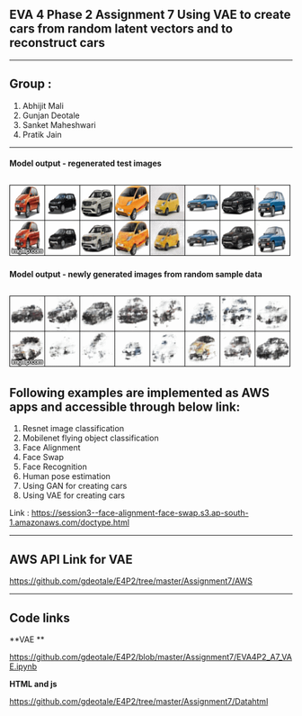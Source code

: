 
## EVA 4 Phase 2 Assignment 7 Using VAE to create cars from random latent vectors and to reconstruct cars
------------------------------------------------------------------------------------------------------------

## Group : 
1. Abhijit Mali
2. Gunjan Deotale
3. Sanket Maheshwari
4. Pratik Jain

------------------------------------------------------------------------------------------------------------

#### Model output - regenerated test images

![](https://github.com/gdeotale/E4P2/blob/master/Assignment7/ReadmeImages/reconstruction.gif)
------------------------------------------------------------------------------------------------------------

#### Model output - newly generated images from random sample data

![](https://github.com/gdeotale/E4P2/blob/master/Assignment7/ReadmeImages/new_generation.gif)
------------------------------------------------------------------------------------------------------------

## Following examples are implemented as AWS apps and accessible through below link:
1. Resnet image classification
2. Mobilenet flying object classification
3. Face Alignment
4. Face Swap
5. Face Recognition
6. Human pose estimation
7. Using GAN for creating cars
8. Using VAE for creating cars

Link : https://session3--face-alignment-face-swap.s3.ap-south-1.amazonaws.com/doctype.html

------------------------------------------------------------------------------------------------------------

## AWS API Link for VAE

https://github.com/gdeotale/E4P2/tree/master/Assignment7/AWS

-----------------------------------------------------------------------------------------------------------------------------
## Code links
**VAE **

https://github.com/gdeotale/E4P2/blob/master/Assignment7/EVA4P2_A7_VAE.ipynb

**HTML and js**

https://github.com/gdeotale/E4P2/tree/master/Assignment7/Datahtml
